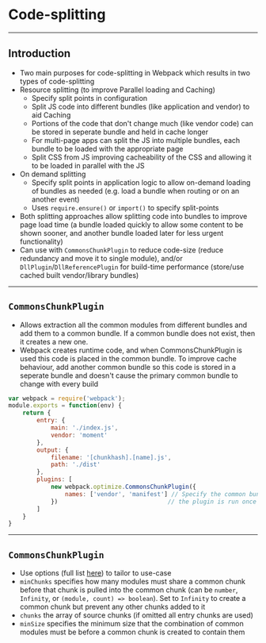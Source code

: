 # Code-splitting

---

## Introduction

- Two main purposes for code-splitting in Webpack which results in two types of code-splitting
- Resource splitting (to improve Parallel loading and Caching)
  - Specify split points in configuration
  - Split JS code into different bundles (like application and vendor) to aid Caching
  - Portions of the code that don't change much (like vendor code) can be stored in seperate bundle and held in cache longer
  - For multi-page apps can split the JS into multiple bundles, each bundle to be loaded with the appropriate page
  - Split CSS from JS improving cacheability of the CSS and allowing it to be loaded in parallel with the JS
- On demand splitting
  - Specify split points in application logic to allow on-demand loading of bundles as needed (e.g. load a bundle when routing or on an another event)
  - Uses `require.ensure()` or `import()` to specify split-points
- Both splitting approaches allow splitting code into bundles to improve page load time (a bundle loaded quickly to allow some content to be shown sooner, and another bundle loaded later for less urgent functionality)
- Can use with `CommonsChunkPlugin` to reduce code-size (reduce redundancy and move it to single module), and/or `DllPlugin`/`DllReferencePlugin` for build-time performance (store/use cached built vendor/library bundles)

---

## `CommonsChunkPlugin`

- Allows extraction all the common modules from different bundles and add them to a common bundle. If a common bundle does not exist, then it creates a new one.
- Webpack creates runtime code, and when CommonsChunkPlugin is used this code is placed in the common bundle.  To improve cache behaviour, add another common bundle so this code is stored in a seperate bundle and doesn't cause the primary common bundle to change with every build

```js
var webpack = require('webpack');
module.exports = function(env) {
    return {
        entry: {
            main: './index.js',
            vendor: 'moment'
        },
        output: {
            filename: '[chunkhash].[name].js',
            path: './dist'
        },
        plugins: [
            new webpack.optimize.CommonsChunkPlugin({
                names: ['vendor', 'manifest'] // Specify the common bundle and add a second to store webpack runtime code
            })                               // the plugin is run once for each entry
        ]
    }
}
```

---

## `CommonsChunkPlugin`

- Use options (full list [here](https://webpack.js.org/plugins/commons-chunk-plugin/)) to tailor to use-case
- `minChunks` specifies how many modules must share a common chunk before that chunk is pulled into the common chunk (can be `number`, `Infinity`, or `(module, count) => boolean`). Set to `Infinity` to create a common chunk but prevent any other chunks added to it
- `chunks` the array of source chunks (if omitted all entry chunks are used)
- `minSize` specifies the minimum size that the combination of common modules must be before a common chunk is created to contain them